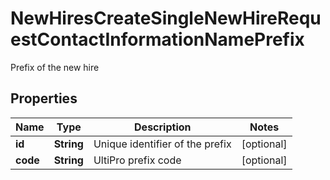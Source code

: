 

# NewHiresCreateSingleNewHireRequestContactInformationNamePrefix

Prefix of the new hire

## Properties

| Name | Type | Description | Notes |
|------------ | ------------- | ------------- | -------------|
|**id** | **String** | Unique identifier of the prefix |  [optional] |
|**code** | **String** | UltiPro prefix code |  [optional] |



